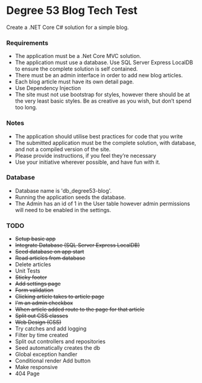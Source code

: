 # Degree 53 Blog Tech Test

Create a .NET Core C# solution for a simple blog.

### Requirements

* The application must be a .Net Core MVC solution.
* The application must use a database. Use SQL Server Express LocalDB to ensure the complete solution is self contained.
* There must be an admin interface in order to add new blog articles.
* Each blog article must have its own detail page.
* Use Dependency Injection
* The site must not use bootstrap for styles, however there should be at the very least basic styles. Be as creative as you wish, but don’t spend too long.

### Notes

* The application should utilise best practices for code that you write
* The submitted application must be the complete solution, with database, and not a compiled version of the site.
* Please provide instructions, if you feel they’re necessary
* Use your initiative wherever possible, and have fun with it.

### Database

* Database name is 'db_degree53-blog'.
* Running the application seeds the database.
* The Admin has an id of 1 in the User table however admin permissions will need to be enabled in the settings.

### TODO

* ~~Setup basic app~~
* ~~Integrate Database (SQL Server Express LocalDB)~~
* ~~Seed database on app start~~
* ~~Read articles from database~~
* Delete articles
* Unit Tests
* ~~Sticky footer~~
* ~~Add settings page~~
* ~~Form validation~~
* ~~Clicking article takes to article page~~
* ~~I'm an admin checkbox~~
* ~~When article added route to the page for that article~~
* ~~Split out CSS classes~~
* ~~Web Design (CSS)~~
* Try catches and add logging
* Filter by time created
* Split out controllers and repositories
* Seed automatically creates the db
* Global exception handler
* Conditional render Add button
* Make responsive
* 404 Page
